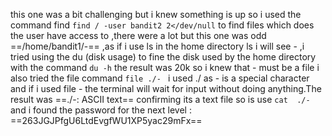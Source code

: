 this one was a bit challenging but i knew something is up so i used the command find
`find / -user bandit2 2</dev/null`  to find files which does the user have access to ,there were a lot but this one was odd ==/home/bandit1/-==   ,as if i use ls in the home directory ls i will see - ,i tried using the du (disk usage) to fine the disk used by the home directory with the command 
`du -h`                  the result was 20k so i knew that - must be a file i also tried the file command `file ./- ` i used ./ as - is a special character and if i used file - the terminal will wait for input without doing anything.The result was  ==./-: ASCII text==  confirming its a text file
so is use `cat  ./-` and i found the password for the next level : ==263JGJPfgU6LtdEvgfWU1XP5yac29mFx==